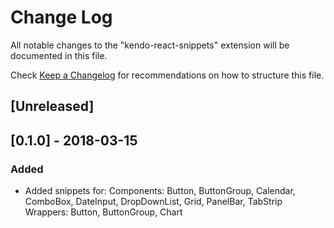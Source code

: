# Change Log
All notable changes to the "kendo-react-snippets" extension will be documented in this file.

Check [Keep a Changelog](http://keepachangelog.com/) for recommendations on how to structure this file.

## [Unreleased]

## [0.1.0] - 2018-03-15

### Added
- Added snippets for: Components: Button, ButtonGroup, Calendar, ComboBox, DateInput, DropDownList, Grid, PanelBar, TabStrip  
Wrappers: Button, ButtonGroup, Chart